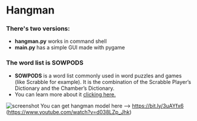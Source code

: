 # Hangman

### There's two versions:
- **hangman.py** works in command shell
- **main.py** has a simple GUI made with pygame

### The word list is **SOWPODS**
- **SOWPODS** is a word list commonly used in word puzzles and games (like Scrabble for example). It is the combination of the Scrabble Player’s Dictionary and the Chamber’s Dictionary. 
- You can learn more about it <a href="https://en.wikipedia.org/wiki/Collins_Scrabble_Words">clicking here.</a>

![screenshot](https://user-images.githubusercontent.com/86803100/135766662-8b075d7a-9658-4303-aa5e-364ac55edb2c.png)
You can get hangman model here --> https://bit.ly/3uAYfx6 (https://www.youtube.com/watch?v=d038LZp_Jhk)
